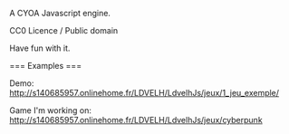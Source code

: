 A CYOA Javascript engine.

CC0 Licence / Public domain

Have fun with it.


=== Examples ===

Demo:
http://s140685957.onlinehome.fr/LDVELH/LdvelhJs/jeux/1_jeu_exemple/

Game I'm working on:
http://s140685957.onlinehome.fr/LDVELH/LdvelhJs/jeux/cyberpunk

